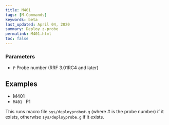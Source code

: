 ```yaml
---
title: M401
tags: [M-Commands] 
keywords: beta 
last_updated: April 04, 2020 
summary: Deploy z-probe 
permalink: M401.html
toc: false 
---
```



### Parameters

* `P` Probe number (RRF 3.01RC4 and later)

## Examples

* M401
* ` M401  ` P1

This runs macro file `sys/deployprobe#.g` (where # is the probe number) if it exists, otherwise `sys/deployprobe.g` if it exists.

